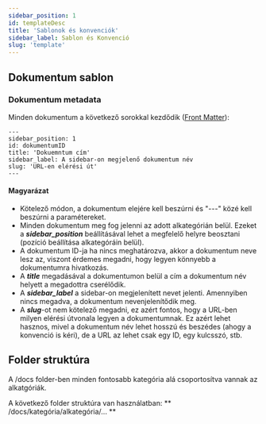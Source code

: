 ```yaml
---
sidebar_position: 1
id: templateDesc
title: 'Sablonok és konvenciók'
sidebar_label: Sablon és Konvenció
slug: 'template'
---
```


## Dokumentum sablon

### Dokumentum metadata
Minden dokumentum a következő sorokkal kezdődik ([Front Matter](https://jekyllrb.com/docs/front-matter/)):
```
---
sidebar_position: 1
id: dokumentumID
title: 'Dokuemntum cím'
sidebar_label: A sidebar-on megjelenő dokumentum név
slug: 'URL-en elérési út'
---
```

#### Magyarázat
- Kötelező módon, a dokumentum elejére kell beszúrni és "---" közé kell beszúrni a paramétereket.
- Minden dokumentum meg fog jelenni az adott alkategórián belül. Ezeket a **_sidebar_position_** beállításával lehet a megfelelő helyre beosztani (pozíció beállítása alkategóráin belül).
- A dokumentum ID-ja ha nincs meghatározva, akkor a dokumentum neve lesz az, viszont érdemes megadni, hogy legyen könnyebb a dokumentumra hivatkozás.
- A **_title_** megadásával a dokumentumon belül a cím a dokumentum név helyett a megadottra cserélődik.
- A **_sidebar_label_** a sidebar-on megjelenített nevet jelenti. Amennyiben nincs megadva, a dokumentum nevenjelenítődik meg.
- A **_slug_**-ot nem kötelező megadni, ez azért fontos, hogy a URL-ben milyen elérési útvonala legyen a dokumentumnak. Ez azért lehet hasznos, mivel a dokumentum név lehet hosszú és beszédes (ahogy a konvenció is kéri), de a URL az lehet csak egy ID, egy kulcsszó, stb.


## Folder struktúra
A /docs folder-ben minden fontosabb kategória alá csoportosítva vannak az alkatgóriák.

A következő folder struktúra van használatban: ** /docs/kategória/alkategória/... **